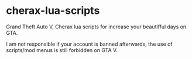 # cherax-lua-scripts
Grand Theft Auto V, Cherax lua scripts for increase your beautifful days on GTA.

I am not responsible if your account is banned afterwards, the use of scripts/mod menus is still forbidden on GTA V.
